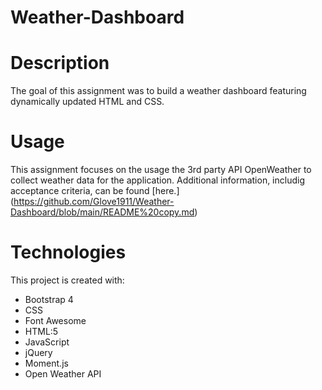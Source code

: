 # Weather-Dashboard

# Description

The goal of this assignment was to build a weather dashboard featuring dynamically updated HTML and CSS.  

# Usage

This assignment focuses on the usage the 3rd party API OpenWeather to collect weather data for the application.  Additional information, includig acceptance criteria, can be found [here.] (https://github.com/Glove1911/Weather-Dashboard/blob/main/README%20copy.md)

# Technologies

This project is created with:

* Bootstrap 4
* CSS
* Font Awesome
* HTML:5
* JavaScript
* jQuery
* Moment.js
* Open Weather API

